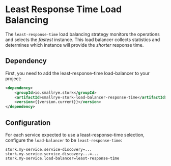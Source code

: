 # Least Response Time Load Balancing

The `least-response-time` load balancing strategy monitors the operations and selects the _fastest_ instance.
This load balancer collects statistics and determines which instance will provide the _shorter_ response time.

## Dependency

First, you need to add the least-response-time load-balancer to your project:

```xml
<dependency>
    <groupId>io.smallrye.stork</groupId>
    <artifactId>smallrye-stork-load-balancer-response-time</artifactId>
    <version>{{version.current}}</version>
</dependency>
```

## Configuration

For each service expected to use a least-response-time selection, configure the `load-balancer` to be `least-response-time`:

```properties
stork.my-service.service-discovery=...
stork.my-service.service-discovery...=...
stork.my-service.load-balancer=least-response-time
```
